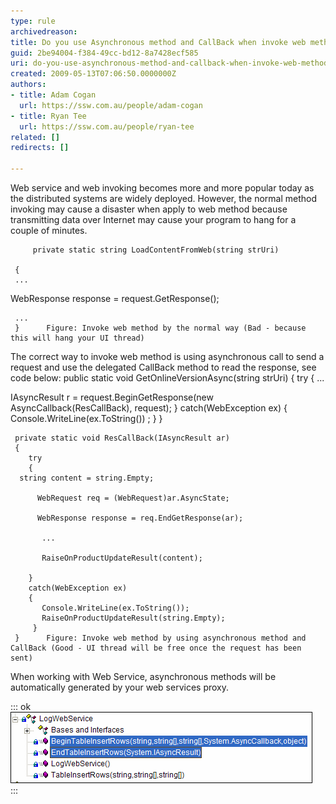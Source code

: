 ```yaml
---
type: rule
archivedreason: 
title: Do you use Asynchronous method and CallBack when invoke web method?
guid: 2be94004-f384-49cc-bd12-8a7428ecf585
uri: do-you-use-asynchronous-method-and-callback-when-invoke-web-method
created: 2009-05-13T07:06:50.0000000Z
authors:
- title: Adam Cogan
  url: https://ssw.com.au/people/adam-cogan
- title: Ryan Tee
  url: https://ssw.com.au/people/ryan-tee
related: []
redirects: []

---
```


Web service and web invoking becomes more and more popular today as the distributed systems are widely deployed. However, the normal method invoking may cause a disaster when apply to web method because transmitting data over Internet may cause your program to hang for a couple of minutes.   
<!--endintro-->
         private static string LoadContentFromWeb(string strUri) 

     { 
     ... 

WebResponse response = request.GetResponse(); 

     ...
     }      Figure: Invoke web method by the normal way (Bad - because this will hang your UI thread)   
The correct way to invoke web method is using asynchronous call to send a request and use the delegated CallBack method to read the response, see code below:
       public static void GetOnlineVersionAsync(string strUri) 
     { 
         try
         {
          ...

IAsyncResult r = request.BeginGetResponse(new AsyncCallback(ResCallBack), request);
          }
          catch(WebException ex)
         {
             Console.WriteLine(ex.ToString()) ; 
          }
     }



     private static void ResCallBack(IAsyncResult ar)
     {
        try
        {
      string content = string.Empty;

          WebRequest req = (WebRequest)ar.AsyncState;

          WebResponse response = req.EndGetResponse(ar);

           ...

           RaiseOnProductUpdateResult(content);

        }
        catch(WebException ex)
        {
           Console.WriteLine(ex.ToString());
           RaiseOnProductUpdateResult(string.Empty);
         }
     }      Figure: Invoke web method by using asynchronous method and CallBack (Good - UI thread will be free once the request has been sent)   
When working with Web Service, asynchronous methods will be automatically generated by your web services proxy.


::: ok  
![Figure: Automatically generated asynchronous methods](AsyncCallBack-Rulest1.gif)  
:::
